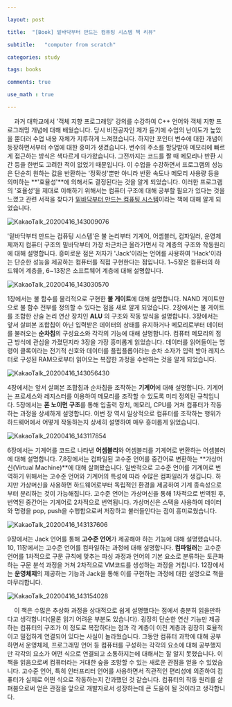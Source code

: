 ---
layout: post
title:  "[Book] 밑바닥부터 만드는 컴퓨팅 시스템 책 리뷰"
subtitle:   "computer from scratch"
categories: study
tags: books
comments: true
use_math : true
---

&nbsp;&nbsp;&nbsp;&nbsp;과거 대학교에서 '객체 지향 프로그래밍' 강의를 수강하여 C++ 언어와 객체 지향 프로그래밍 개념에 대해 배웠습니다. 당시 비전공자인 제가 듣기에 수업의 난이도가 높았을 뿐더러 수업 내용 자체가 지루하게 느껴졌습니다. 하지만 포인터 변수에 대한 개념이 등장하면서부터 수업에 대한 흥미가 생겼습니다. 변수의 주소를 할당받아 메모리에 빠르게 접근하는 방식은 색다르게 다가왔습니다. 그전까지는 코드를 짤 때 메모리나 반환 시간 등을 한번도 고려한 적이 없었기 때문입니다. 이 수업을 수강하면서 프로그램의 성능은 단순히 원하는 값을 반환하는 '정확성'뿐만 아니라 반환 속도나 메모리 사용량 등을 의미하는 **'효율성'**에 의해서도 결정된다는 것을 알게 되었습니다. 이러한 프로그램의 '효율성'을 제대로 이해하기 위해서는 컴퓨터 구조에 대해 공부할 필요가 있다는 것을 느꼈고 관련 서적을 찾다가 [밑바닥부터 만드는 컴퓨팅 시스템](http://www.yes24.com/Product/Goods/71129079)이라는 책에 대해 알게 되었습니다. 

![KakaoTalk_20200416_143009076](https://user-images.githubusercontent.com/35513025/79628038-647a0b80-8178-11ea-83b0-04465133d92f.jpg)


'밑바닥부터 만드는 컴퓨팅 시스템'은 불 논리부터 기계어, 어셈블러, 컴파일러, 운영체제까지 컴퓨터 구조의 밑바닥부터 가장 차근차근 올라가면서 각 계층의 구조와 작동원리에 대해 설명합니다. 흥미로운 점은 저자가 'Jack'이라는 언어를 사용하여 'Hack'이라는 단순한 성능을 제공하는 컴퓨터를 직접 구현한다는 점입니다. 1~5장은 컴퓨터의 하드웨어 계층을, 6~13장은 소프트웨어 계층에 대해 설명합니다.

![KakaoTalk_20200416_143030570](https://user-images.githubusercontent.com/35513025/79628039-6774fc00-8178-11ea-93f6-5df3f8e0ed91.jpg)


1장에서는 불 함수를 물리적으로 구현한 **불 게이트**에 대해 설명합니다.  NAND 게이트만으로 불 함수 전부를 정의할 수 있다는 점을 새로 알게 되었습니다. 2장에서는 불 게이트를 조합한 산술 논리 연산 장치인 **ALU** 의 구조와 작동 방식을 설명합니다. 3장에서는 앞서 살펴본 조합칩이 아닌 입력받은 데이터의 상태를 유지하거나 메모리로부터 데이터를 불러오는 **순차칩**의 구성요소와 각각의 기능에 대해 설명합니다. 컴퓨터 메모리의 접근 방식에 관심을 가졌던지라 3장을 가장 흥미롭게 읽었습니다. 데이터를 읽어들이는 명령이 클록이라는 전기적 신호와 데이터를 플립플롭이라는 순차 소자가 입력 받아 레지스터로 구성된 RAM으로부터 읽어오는 복잡한 과정을 수반하는 것을 알게 되었습니다. 

![KakaoTalk_20200416_143056430](https://user-images.githubusercontent.com/35513025/79628041-693ebf80-8178-11ea-9457-a344b7aee61b.jpg)


4장에서는 앞서 살펴본 조합칩과 순차칩을 조작하는 **기계어**에 대해 설명합니다. 기계어는 프로세스와 레지스터를 이용하여 메모리를 조작할 수 있도록 미리 정의된 규칙입니다. 5장에서는 **폰 노이먼 구조**를 통해 입출력 장치, 메모리, CPU를 거쳐 컴퓨터가 작동하는 과정을 상세하게 설명합니다. 이번 장 역시 일상적으로 컴퓨터를 조작하는 행위가 하드웨어에서 어떻게 작동하는지 상세히 설명하여 매우 흥미롭게 읽었습니다.  

![KakaoTalk_20200416_143117854](https://user-images.githubusercontent.com/35513025/79628042-6b088300-8178-11ea-88dd-8695d01d03fe.jpg)


6장에서는 기계어를 코드로 나타낸 **어셈블리**와 어셈블리를 기계어로 변환하는 어셈블러에 대해 설명합니다. 7,8장에서는  컴파일된 고수준 언어를 중간어로 변환하는 **가상머신(Virtual Machine)**에 대해 살펴봤습니다. 일반적으로 고수준 언어를 기계어로 번역하기 위해서는 고수준 언어와 기계어의 특성에 따라 수많은 컴파일러가 생깁니다. 하지만 가상머신을 사용하면 하드웨어로부터 독립적인 환경을 제공하여 기계 종속성으로부터 분리하는 것이 가능해집니다. 고수준 언어는 가상머신을 통해 1차적으로 번역된 후, 번역된 중간어는 기계어로 2차적으로 번역됩니다. 가상머신은 스택을 사용하여 데이터와 명령을 pop, push을 수행함으로써 저장하고 불러들인다는 점이 흥미로웠습니다. 

![KakaoTalk_20200416_143137606](https://user-images.githubusercontent.com/35513025/79628043-6cd24680-8178-11ea-83e1-fa527cb58fcc.jpg)


9장에서는 Jack 언어를 통해 **고수준 언어**가 제공해야 하는 기능에 대해 설명했습니다. 10, 11장에서는 고수준 언어를 컴파일하는 과정에 대해 설명합니다. **컴파일러**는 고수준 언어를 1차적으로 구문 규칙에 맞추는 파싱 과정과 언어의 기본 요소로 분류하는 토큰화하는 구문 분석 과정을 거쳐 2차적으로 VM코드를 생성하는 과정을 거칩니다. 12장에서는 **운영체제**의 제공하는 기능과 Jack을 통해 이를 구현하는 과정에 대한 설명으로 책을 마무리합니다. 
  

![KakaoTalk_20200416_143154028](https://user-images.githubusercontent.com/35513025/79628045-6e9c0a00-8178-11ea-94d7-ffcc39126eb8.jpg)

&nbsp;&nbsp;&nbsp;&nbsp;이 책은 수많은 추상화 과정을 상대적으로 쉽게 설명했다는 점에서 충분히 읽을만하다고 생각합니다(물론 읽기 어려운 부분도 있습니다). 굉장히 단순한 연산 기능만 제공하는 컴퓨터의 구조가 이 정도로 복잡하다는 점과 각 계층이 이전 계층과 굉장히 효율적이고 밀접하게 연결되어 있다는 사실이 놀라웠습니다.  그동안 컴퓨터 과학에 대해 공부하면서 운영체제, 프로그래밍 언어 등 컴퓨터를 구성하는 각각의 요소에 대해 공부했지만 각각의 요소가 어떤 식으로 연결되고 소통하지는에 대해서는 잘 알지 못했습니다. 이 책을 읽음으로써 컴퓨터라는 거대한 숲을 조망할 수 있는 새로운 관점을 얻을 수 있었습니다. 고수준 언어, 특히 인터프리터 언어를 사용하면서 직관적인 편리성에 의존하여 컴퓨터가 실제로 어떤 식으로 작동하는지 간과했던 것 같습니다. 컴퓨터의 작동 원리를 살펴봄으로써 얻은 관점을 앞으로 개발자로서 성장하는데 큰 도움이 될 것이라고 생각합니다.
